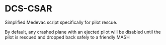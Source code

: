 # DCS-CSAR

Simplified Medevac script specifically for pilot rescue.

By default, any crashed plane with an ejected pilot will be disabled until the pilot is rescued and dropped back safely to a friendly MASH
